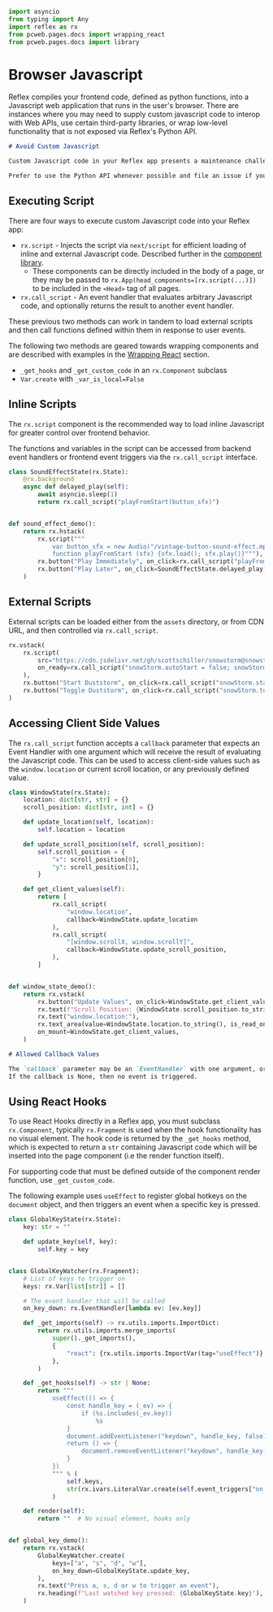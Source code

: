 ```python exec
import asyncio
from typing import Any
import reflex as rx
from pcweb.pages.docs import wrapping_react
from pcweb.pages.docs import library
```

# Browser Javascript

Reflex compiles your frontend code, defined as python functions, into a Javascript web application
that runs in the user's browser. There are instances where you may need to supply custom javascript
code to interop with Web APIs, use certain third-party libraries, or wrap low-level functionality
that is not exposed via Reflex's Python API.

```md alert
# Avoid Custom Javascript

Custom Javascript code in your Reflex app presents a maintenance challenge, as it will be harder to debug and may be unstable across Reflex versions.

Prefer to use the Python API whenever possible and file an issue if you need additional functionality that is not currently provided.
```

## Executing Script

There are four ways to execute custom Javascript code into your Reflex app:

- `rx.script` - Injects the script via `next/script` for efficient loading of inline and external Javascript code. Described further in the [component library]({library.other.script.path}).
  - These components can be directly included in the body of a page, or they may
    be passed to `rx.App(head_components=[rx.script(...)])` to be included in
    the `<Head>` tag of all pages.
- `rx.call_script` - An event handler that evaluates arbitrary Javascript code,
  and optionally returns the result to another event handler.

These previous two methods can work in tandem to load external scripts and then
call functions defined within them in response to user events.

The following two methods are geared towards wrapping components and are
described with examples in the [Wrapping React]({wrapping_react.overview.path})
section.

- `_get_hooks` and `_get_custom_code` in an `rx.Component` subclass
- `Var.create` with `_var_is_local=False`

## Inline Scripts

The `rx.script` component is the recommended way to load inline Javascript for greater control over
frontend behavior.

The functions and variables in the script can be accessed from backend event
handlers or frontend event triggers via the `rx.call_script` interface.

```python demo exec
class SoundEffectState(rx.State):
    @rx.background
    async def delayed_play(self):
        await asyncio.sleep(1)
        return rx.call_script("playFromStart(button_sfx)")


def sound_effect_demo():
    return rx.hstack(
        rx.script("""
            var button_sfx = new Audio("/vintage-button-sound-effect.mp3")
            function playFromStart (sfx) {sfx.load(); sfx.play()}"""),
        rx.button("Play Immediately", on_click=rx.call_script("playFromStart(button_sfx)")),
        rx.button("Play Later", on_click=SoundEffectState.delayed_play),
    )
```

## External Scripts

External scripts can be loaded either from the `assets` directory, or from CDN URL, and then controlled
via `rx.call_script`.

```python demo
rx.vstack(
    rx.script(
        src="https://cdn.jsdelivr.net/gh/scottschiller/snowstorm@snowstorm_20131208/snowstorm-min.js",
        on_ready=rx.call_script("snowStorm.autoStart = false; snowStorm.snowColor = '#111'"),
    ),
    rx.button("Start Duststorm", on_click=rx.call_script("snowStorm.start()")),
    rx.button("Toggle Duststorm", on_click=rx.call_script("snowStorm.toggleSnow()")),
)
```

## Accessing Client Side Values

The `rx.call_script` function accepts a `callback` parameter that expects an
Event Handler with one argument which will receive the result of evaluating the
Javascript code. This can be used to access client-side values such as the
`window.location` or current scroll location, or any previously defined value.

```python demo exec
class WindowState(rx.State):
    location: dict[str, str] = {}
    scroll_position: dict[str, int] = {}

    def update_location(self, location):
        self.location = location

    def update_scroll_position(self, scroll_position):
        self.scroll_position = {
            "x": scroll_position[0],
            "y": scroll_position[1],
        }

    def get_client_values(self):
        return [
            rx.call_script(
                "window.location",
                callback=WindowState.update_location
            ),
            rx.call_script(
                "[window.scrollX, window.scrollY]",
                callback=WindowState.update_scroll_position,
            ),
        ]


def window_state_demo():
    return rx.vstack(
        rx.button("Update Values", on_click=WindowState.get_client_values),
        rx.text(f"Scroll Position: {WindowState.scroll_position.to_string()}"),
        rx.text("window.location:"),
        rx.text_area(value=WindowState.location.to_string(), is_read_only=True),
        on_mount=WindowState.get_client_values,
    )
```

```md alert
# Allowed Callback Values

The `callback` parameter may be an `EventHandler` with one argument, or a lambda with one argument that returns an `EventHandler`.
If the callback is None, then no event is triggered.
```

## Using React Hooks

To use React Hooks directly in a Reflex app, you must subclass `rx.Component`,
typically `rx.Fragment` is used when the hook functionality has no visual
element. The hook code is returned by the `_get_hooks` method, which is expected
to return a `str` containing Javascript code which will be inserted into the
page component (i.e the render function itself).

For supporting code that must be defined outside of the component render
function, use `_get_custom_code`.

The following example uses `useEffect` to register global hotkeys on the
`document` object, and then triggers an event when a specific key is pressed.

```python demo exec
class GlobalKeyState(rx.State):
    key: str = ""

    def update_key(self, key):
        self.key = key


class GlobalKeyWatcher(rx.Fragment):
    # List of keys to trigger on
    keys: rx.Var[list[str]] = []

    # The event handler that will be called
    on_key_down: rx.EventHandler[lambda ev: [ev.key]]

    def _get_imports(self) -> rx.utils.imports.ImportDict:
        return rx.utils.imports.merge_imports(
            super()._get_imports(),
            {
                "react": {rx.utils.imports.ImportVar(tag="useEffect")}
            },
        )

    def _get_hooks(self) -> str | None:
        return """
            useEffect(() => {
                const handle_key = (_ev) => {
                    if (%s.includes(_ev.key))
                        %s
                }
                document.addEventListener("keydown", handle_key, false);
                return () => {
                    document.removeEventListener("keydown", handle_key, false);
                }
            })
            """ % (
                self.keys,
                str(rx.ivars.LiteralVar.create(self.event_triggers["on_key_down"])) + "(_ev)"
            )

    def render(self):
        return ""  # No visual element, hooks only


def global_key_demo():
    return rx.vstack(
        GlobalKeyWatcher.create(
            keys=["a", "s", "d", "w"],
            on_key_down=GlobalKeyState.update_key,
        ),
        rx.text("Press a, s, d or w to trigger an event"),
        rx.heading(f"Last watched key pressed: {GlobalKeyState.key}"),
    )
```
